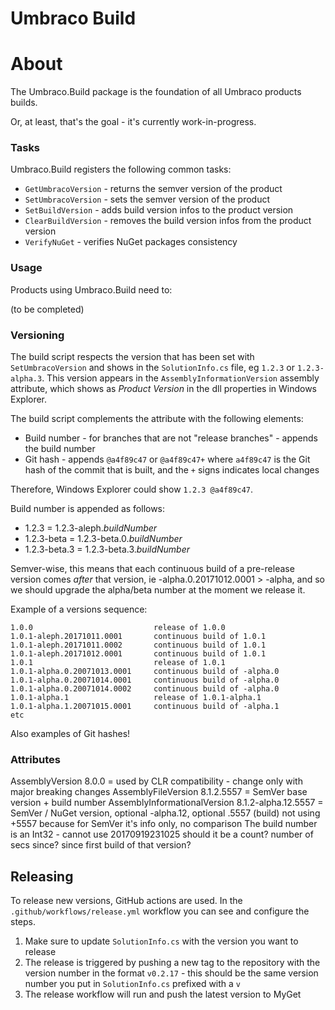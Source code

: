 Umbraco Build
=

# About

The Umbraco.Build package is the foundation of all Umbraco products builds.

Or, at least, that's the goal - it's currently work-in-progress.

### Tasks

Umbraco.Build registers the following common tasks:

* `GetUmbracoVersion` - returns the semver version of the product
* `SetUmbracoVersion` - sets the semver version of the product
* `SetBuildVersion` - adds build version infos to the product version
* `ClearBuildVersion` - removes the build version infos from the product version
* `VerifyNuGet` - verifies NuGet packages consistency

### Usage

Products using Umbraco.Build need to:

(to be completed)

### Versioning

The build script respects the version that has been set with `SetUmbracoVersion` and shows in the `SolutionInfo.cs` file, eg `1.2.3` or `1.2.3-alpha.3`. This version appears in the `AssemblyInformationVersion` assembly attribute, which shows as *Product Version* in the dll properties in Windows Explorer.

The build script complements the attribute with the following elements:

* Build number - for branches that are not "release branches" - appends the build number
* Git hash - appends `@a4f89c47` or `@a4f89c47+` where `a4f89c47` is the Git hash of the commit that is built, and the `+` signs indicates local changes

Therefore, Windows Explorer could show `1.2.3 @a4f89c47`.

Build number is appended as follows:

* 1.2.3 = 1.2.3-aleph.*buildNumber*
* 1.2.3-beta = 1.2.3-beta.0.*buildNumber*
* 1.2.3-beta.3 = 1.2.3-beta.3.*buildNumber*

Semver-wise, this means that each continuous build of a pre-release version comes *after* that version, ie -alpha.0.20171012.0001 > -alpha, and so we should upgrade the alpha/beta number at the moment we release it.

Example of a versions sequence:

    1.0.0                           release of 1.0.0
    1.0.1-aleph.20171011.0001       continuous build of 1.0.1
    1.0.1-aleph.20171011.0002       continuous build of 1.0.1
    1.0.1-aleph.20171012.0001       continuous build of 1.0.1
    1.0.1                           release of 1.0.1
    1.0.1-alpha.0.20071013.0001     continuous build of -alpha.0
    1.0.1-alpha.0.20071014.0001     continuous build of -alpha.0
    1.0.1-alpha.0.20071014.0002     continuous build of -alpha.0
    1.0.1-alpha.1                   release of 1.0.1-alpha.1
    1.0.1-alpha.1.20071015.0001     continuous build of -alpha.1
    etc

Also examples of Git hashes!

### Attributes

AssemblyVersion 8.0.0
  = used by CLR compatibility - change only with major breaking changes
AssemblyFileVersion 8.1.2.5557
  = SemVer base version + build number
AssemblyInformationalVersion 8.1.2-alpha.12.5557
  = SemVer / NuGet version, optional -alpha.12, optional .5557 (build)
  not using +5557 because for SemVer it's info only, no comparison
The build number is an Int32 - cannot use 20170919231025
should it be a count? number of secs since? since first build of that version?

## Releasing

To release new versions, GitHub actions are used. In the `.github/workflows/release.yml` workflow you can see and configure the steps.

1. Make sure to update `SolutionInfo.cs` with the version you want to release
2. The release is triggered by pushing a new tag to the repository with the version number in the format `v0.2.17` - this should be the same version number you put in `SolutionInfo.cs` prefixed with a `v`
3. The release workflow will run and push the latest version to MyGet

